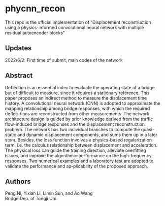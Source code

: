 # phycnn_recon
This repo is the official implementation of "Displacement reconstruction using a physics-informed convolutional neural network with multiple residual 
autoencoder blocks"

## Updates
2022/6/2: First time of submit, main codes of the network

## Abstract
Deflection is an essential index to evaluate the operating state of a bridge but of difficult to measure, since it requires a stationary reference. This paper proposes an indirect method to measure the displacement time history. A convolutional neural network (CNN) is adopted to approximate the mapping relationship among bridge responses, with which the required deflec-tions are reconstructed from other measurements. The network architecture design is guided by prior knowledge derived from the traffic flow-induced bridge responses and the displacement reconstruction problem. The network has two individual branches to compute the quasi-static and dynamic displacement components, and sums them up in a later stem. Besides, the loss function involves a physics-based regularization term, i.e. the calculus relationship between displacement and acceleration. The physical loss can guide the training direction, alleviate overfitting issues, and improve the algorithmic performance on the high-frequency responses. Two numerical examples and a laboratory test are adopted to validate the performance and ap-plicability of the proposed approach.

## Authors
Peng Ni, Yixian Li, Limin Sun, and Ao Wang <br>
Bridge Dep. of Tongji Uni.
